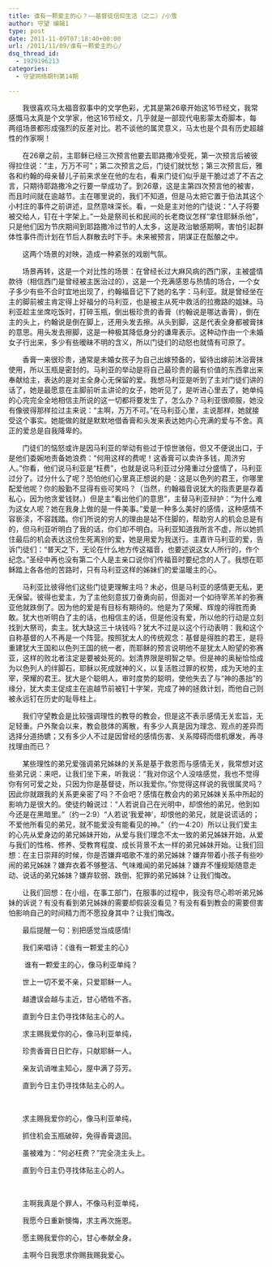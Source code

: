 ```yaml
---
title: 谁有一颗爱主的心？——基督徒信仰生活（之二）/小雪
author: 守望 编辑1
type: post
date: 2011-11-09T07:18:40+00:00
url: /2011/11/09/谁有一颗爱主的心/
dsq_thread_id:
  - 1929196213
categories:
  - 守望网络期刊第14期

---
```

       我很喜欢马太福音叙事中的文学色彩，尤其是第26章开始这16节经文，我常感慨马太真是个文学家，他这16节经文，几乎就是一部现代电影蒙太奇脚本，每两组场景都形成强烈的反差对比。若不谈他的属灵意义，马太也是个具有历史超越性的作家啊！<!--more-->

       在26章之前，主耶稣已经三次预言他要去耶路撒冷受死，第一次预言后被彼得拉住说：“主，万万不可”；第二次预言之后，门徒们就忧愁；第三次预言后，雅各和约翰的母亲替儿子前来求坐在他的左右，看来门徒们似乎是干脆过滤了不吉之言，只期待耶路撒冷之行要一举成功了。到26章，这是主第四次预言他的被害，而且时间就在逾越节。主在哪里说的，我们不知道，但是马太把它置于伯法其这个小村庄的事件之前讲述，显然意味深长。看，一处是主对他的门徒说：“人子将要被交给人，钉在十字架上。”一处是祭司长和民间的长老商议怎样“拿住耶稣杀他”，只是他们因为节庆期间到耶路撒冷过节的人太多，这是政治敏感期啊，害怕引起群体性事件而计划在节后人群散去时下手。未来被预言，阴谋正在酝酿之中。

       这两个场景的对映，造成一种紧张的戏剧气氛。

       场景再转，这是一个对比性的场景：在曾经长过大麻风病的西门家，主被盛情款待（相信西门是曾经被主医治过的），这是一个充满感恩与热情的场合，一个女子多少有些不合时宜地出现了，约翰福音记下了她的名字：马利亚。就是曾经坐在主的脚前被主肯定得上好福分的马利亚，也是被主从死中救活的拉撒路的姐妹。马利亚趁主坐席吃饭时，打碎玉瓶，倒出极珍贵的香膏（约翰说是哪达香膏），倒在主的头上，约翰说是倒在脚上，还用头发去擦。从头到脚，这是代表全身都被膏抹的意思。用头发去擦脚，这是一种极其降低身分的谦卑表示。这种动作由一个未婚女子行出来，多少有些暧昧不明的含义，所以门徒们的动怒也就情有可原了。

       香膏一来很珍贵，通常是未婚女孩子为自己出嫁预备的，留待出嫁前沐浴膏抹使用，所以玉瓶是密封的。马利亚的举动是将自己最珍贵的最有价值的东西拿出来奉献给主，表达的是对主全身心无保留的爱。我想马利亚是听到了主对门徒们讲的话了，她是最愿意在主脚前听主讲论的女子，她听见了，是听进心里去了，她单纯的心完完全全地相信主所说的这一切都将要发生了，怎么办？马利亚很顺服，她没有像彼得那样拉过主来说：“主啊，万万不可。”在马利亚心里，主说那样，她就接受这个事实。她能做的就是默默地借香膏和头发来表达她内心充满的爱与不舍。真正的爱总是自我降卑的。

       门徒们的恼怒或许是因马利亚的举动有些过于惊世骇俗，但又不便说出口，于是他们委婉地责备她浪费：“何用这样的费呢！这香膏可以卖许多钱，周济穷人。”你看，他们说马利亚是“枉费”，也就是说马利亚过分隆重过分盛情了，马利亚过分了。过分什么了呢？恐怕他们心里真正想说的是：这是以色列的君王，你哪里配爱他呢？你的殷勤不显得有些可笑吗？（当然，约翰福音说犹大的指责更是存着私心，因为他贪爱钱财。）但是主“看出他们的意思”，主替马利亚辩护：“为什么难为这女人呢？她在我身上做的是一件美事。”爱是一种多么美好的感情，这种感情不容亵渎，不容践踏。你们所说的穷人的理由是站不住脚的，帮助穷人的机会总是有的，但马利亚听明白了我的话，你们却不明白。马利亚知道我所言不虚，所以她抓住最后的机会表达这份生死离别的爱，她是用爱为我送行。主嘉许马利亚的爱，告诉门徒们：“普天之下，无论在什么地方传这福音，也要述说这女人所行的，作个纪念。”圣经中再也没有第二个人是主亲口说你们传福音时要纪念的人了。我想在耶稣踏上各各他的苦路时，只有马利亚这样的姊妹们的爱温暖主的心。

       马利亚比彼得他们这些门徒更理解主吗？未必，但是马利亚的感情更无私，更无保留。彼得也爱主，为了主他刻意拔刀奋勇向前，但面对一个如待宰羔羊的弥赛亚他就跌倒了。因为他的爱是有目标有期待的。他是为了荣耀、辉煌的得胜而勇敢。犹大也听明白了主的话，也相信主的话，但是他没有爱，所以他的行动是立刻找到大祭司，卖主。犹大缺这三十块钱吗？犹大不过是以这个行动表明：我和这个自称基督的人不再是一个阵营。按照犹太人的传统观念：基督是得胜的君王，是将重建犹大王国和以色列王国的统一者，而耶稣的预言说明他不是犹太人盼望的弥赛亚，这样的败北者注定是要被处死的。划清界限是明智之举。但是神的奥秘恰恰成为以色列人的绊脚石，耶稣以死成就神的义，以复活胜过罪的权势，成为天地的主宰，荣耀的君王。犹大是个聪明人，审时度势的聪明，使他失去了与“神的愚拙”的缘分，犹大卖主促成主在逾越节前被钉十字架，完成了神的拯救计划，而他自己则被永远钉在历史的耻辱柱上。

       我们守望教会是比较强调理性的教导的教会，但是这不表示感情无关宏旨，无足轻重。户外聚会以来，教会肢体的离散，有多少人真是因为理念、观点的差异而选择分道扬镳；又有多少人不过是因曾经的感情伤害、关系障碍而借机爆发，再寻找理由而已？

       某些理性的弟兄爱强调弟兄姊妹的关系是基于救恩而与感情无关，我常想对这些弟兄说：来吧，让我们坐下来，听我说：“我对你这个人没啥感觉，我也不觉得你有何可爱之处，只因为你是基督徒，所以我爱你。”你觉得这样说的我很属灵吗？因此你就跟我的关系更亲密了吗？不会吧？感情在教会内的弟兄姊妹关系中所起的影响力是很大的。使徒约翰说过：“人若说自己在光明中，却恨他的弟兄，他到如今还是在黑暗里。”（约一2:9）“人若说‘我爱神’，却恨他的弟兄，就是说谎话的；不爱他所看见的弟兄，就不能爱没有能看见的神。”（约一4:20）所以让我们爱主的心先从爱身边的弟兄姊妹开始，从爱与我们理念不太一致的弟兄姊妹开始，从爱与我们的性格、修养、受教育程度、成长背景不太一样的弟兄姊妹开始。让我们回想：在主日崇拜的时候，你是否嫌弃唱歌不准的弟兄姊妹？嫌弃带着小孩子有些吵闹的弟兄姊妹？嫌弃衣着不够整洁、气味难闻的弟兄姊妹？嫌弃不懂规矩随意走动、说话的弟兄姊妹？嫌弃软弱、跌倒、犯罪的弟兄姊妹？让我们悔改。

       让我们回想：在小组，在事工部门，在服事的过程中，我没有尽心聆听弟兄姊妹的诉说？有没有看到弟兄姊妹的需要却假装没看见？有没有看到教会的需要但害怕影响自己的时间精力而不愿投身其中？让我们悔改。

       最后提醒一句：别把感觉当成感情!

       我们来唱诗：《谁有一颗爱主的心》

        谁有一颗爱主的心，像马利亚单纯？

       世上一切不爱不亲，只爱耶稣一人。

       越遭误会越与主近，甘心牺牲不吝。

       直到今日主仍寻找体贴主心的人。

       求主赐我爱你的心，像马利亚单纯，

       珍贵香膏日日贮存，只献耶稣一人。

       亲友讥诮唯主知心，屋中满了芬芳。

       直到今日主仍寻找体贴主心的人。

&nbsp;

       求主赐我爱你的心，像马利亚单纯，

       抓住机会玉瓶破碎，免得香膏退回。

       虽被难为：“何必枉费？”完全浇主头上。

       直到今日主仍寻找体贴主心的人。

&nbsp;

       主啊我真是个罪人，不像马利亚单纯，

       我愿今日重新懊悔，求主再次施恩。

       愿主赐我爱你的心，甘心奉献全身。

       主啊今日我愿求你赐我赐我爱心。